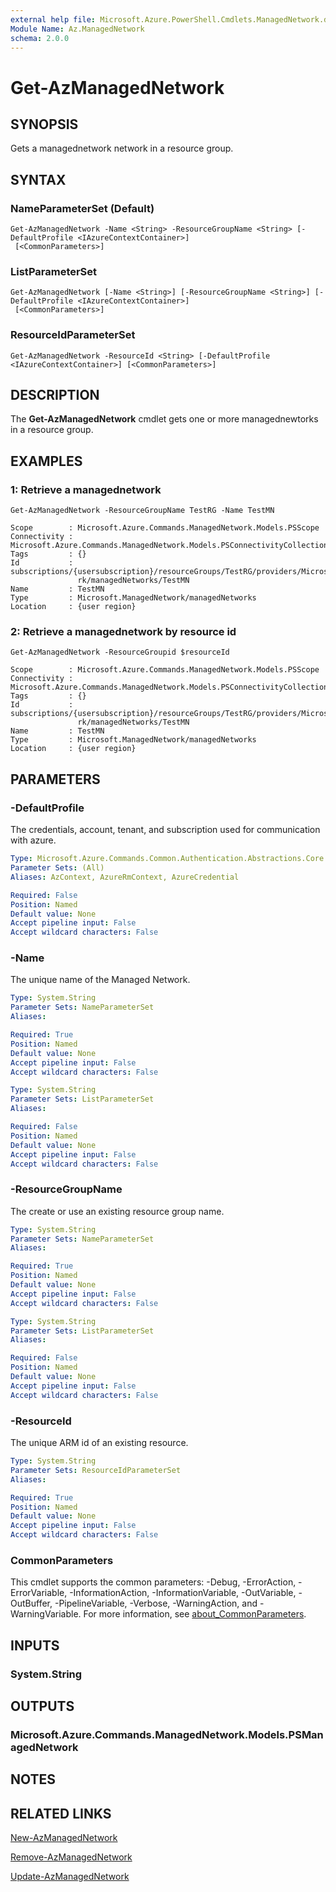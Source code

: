 ```yaml
---
external help file: Microsoft.Azure.PowerShell.Cmdlets.ManagedNetwork.dll-Help.xml
Module Name: Az.ManagedNetwork
schema: 2.0.0
---
```


# Get-AzManagedNetwork

## SYNOPSIS
Gets a managednetwork network in a resource group.

## SYNTAX

### NameParameterSet (Default)
```
Get-AzManagedNetwork -Name <String> -ResourceGroupName <String> [-DefaultProfile <IAzureContextContainer>]
 [<CommonParameters>]
```

### ListParameterSet
```
Get-AzManagedNetwork [-Name <String>] [-ResourceGroupName <String>] [-DefaultProfile <IAzureContextContainer>]
 [<CommonParameters>]
```

### ResourceIdParameterSet
```
Get-AzManagedNetwork -ResourceId <String> [-DefaultProfile <IAzureContextContainer>] [<CommonParameters>]
```

## DESCRIPTION
The **Get-AzManagedNetwork** cmdlet gets one or more managednewtorks in a resource group.

## EXAMPLES

### 1: Retrieve a managednetwork
```
Get-AzManagedNetwork -ResourceGroupName TestRG -Name TestMN

Scope        : Microsoft.Azure.Commands.ManagedNetwork.Models.PSScope
Connectivity : Microsoft.Azure.Commands.ManagedNetwork.Models.PSConnectivityCollection
Tags         : {}
Id           : subscriptions/{usersubscription}/resourceGroups/TestRG/providers/Microsoft.ManagedNetwo
               rk/managedNetworks/TestMN
Name         : TestMN
Type         : Microsoft.ManagedNetwork/managedNetworks
Location     : {user region}
```

### 2: Retrieve a managednetwork by resource id
```
Get-AzManagedNetwork -ResourceGroupid $resourceId

Scope        : Microsoft.Azure.Commands.ManagedNetwork.Models.PSScope
Connectivity : Microsoft.Azure.Commands.ManagedNetwork.Models.PSConnectivityCollection
Tags         : {}
Id           : subscriptions/{usersubscription}/resourceGroups/TestRG/providers/Microsoft.ManagedNetwo
               rk/managedNetworks/TestMN
Name         : TestMN
Type         : Microsoft.ManagedNetwork/managedNetworks
Location     : {user region}
```


## PARAMETERS

### -DefaultProfile
The credentials, account, tenant, and subscription used for communication with azure.

```yaml
Type: Microsoft.Azure.Commands.Common.Authentication.Abstractions.Core.IAzureContextContainer
Parameter Sets: (All)
Aliases: AzContext, AzureRmContext, AzureCredential

Required: False
Position: Named
Default value: None
Accept pipeline input: False
Accept wildcard characters: False
```

### -Name
The unique name of the Managed Network.

```yaml
Type: System.String
Parameter Sets: NameParameterSet
Aliases:

Required: True
Position: Named
Default value: None
Accept pipeline input: False
Accept wildcard characters: False
```

```yaml
Type: System.String
Parameter Sets: ListParameterSet
Aliases:

Required: False
Position: Named
Default value: None
Accept pipeline input: False
Accept wildcard characters: False
```

### -ResourceGroupName
The create or use an existing resource group name.

```yaml
Type: System.String
Parameter Sets: NameParameterSet
Aliases:

Required: True
Position: Named
Default value: None
Accept pipeline input: False
Accept wildcard characters: False
```

```yaml
Type: System.String
Parameter Sets: ListParameterSet
Aliases:

Required: False
Position: Named
Default value: None
Accept pipeline input: False
Accept wildcard characters: False
```

### -ResourceId
The unique ARM id of an existing resource.

```yaml
Type: System.String
Parameter Sets: ResourceIdParameterSet
Aliases:

Required: True
Position: Named
Default value: None
Accept pipeline input: False
Accept wildcard characters: False
```

### CommonParameters
This cmdlet supports the common parameters: -Debug, -ErrorAction, -ErrorVariable, -InformationAction, -InformationVariable, -OutVariable, -OutBuffer, -PipelineVariable, -Verbose, -WarningAction, and -WarningVariable. For more information, see [about_CommonParameters](http://go.microsoft.com/fwlink/?LinkID=113216).

## INPUTS

### System.String

## OUTPUTS

### Microsoft.Azure.Commands.ManagedNetwork.Models.PSManagedNetwork

## NOTES

## RELATED LINKS

[New-AzManagedNetwork](./New-AzManagedNetwork.md)

[Remove-AzManagedNetwork](./Remove-AzManagedNetwork.md)

[Update-AzManagedNetwork](./Update-AzManagedNetwork.md)


